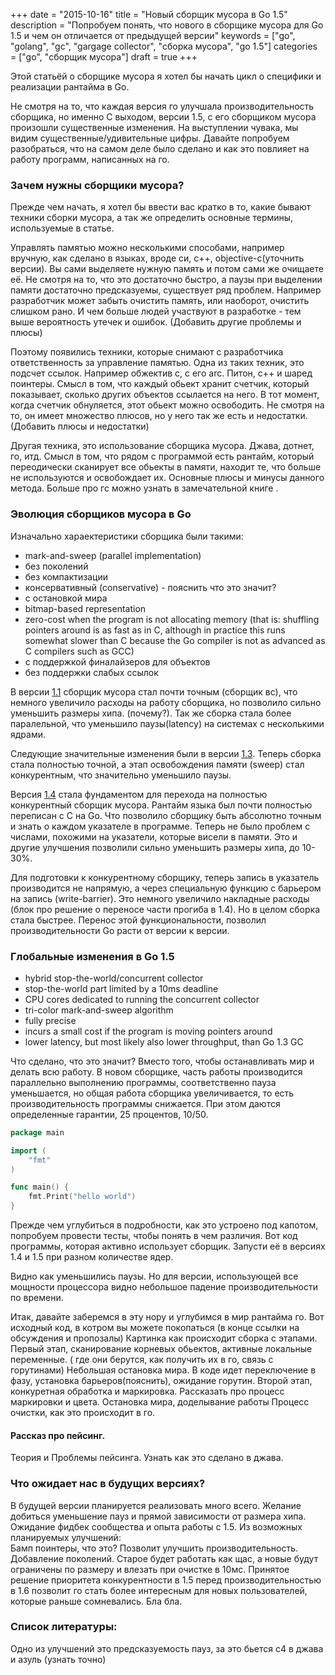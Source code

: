 +++
date = "2015-10-16"
title = "Новый сборщик мусора в Go 1.5"
description = "Попробуем понять, что нового в сборщике мусора для Go 1.5 и чем он отличается от предыдущей версии"
keywords = ["go", "golang", "gc", "gargage collector", "сборка мусора", "go 1.5"]
categories = ["go", "сборщик мусора"]
draft = true
+++

Этой статьёй о сборщике мусора я хотел бы начать цикл о специфики и реализации рантайма в Go.

Не смотря на то, что каждая версия го улучшала производительность сборщика, но именно С выходом, версии 1.5, с его сборщиком мусора произошли существенные изменения. На выступлении чувака, мы видим существенные/удивительные цифры. Давайте  попробуем разобраться, что на самом деле было сделано и как это повлияет на работу программ, написанных на го. 


### Зачем нужны сборщики мусора?
Прежде чем начать, я хотел бы ввести вас кратко в то, какие бывают техники сборки мусора, а так же определить основные термины, используемые в статье. 

Управлять памятью можно несколькими способами, например вручную, как сделано в языках, вроде си, c++, objective-c(уточнить версии). Вы сами выделяете нужную память и потом сами же очищаете её. Не смотря на то, что это достаточно быстро, а паузы при выделении памяти достаточно предсказуемы, существует ряд проблем. Например разработчик может забыть очистить память, или наоборот, очистить слишком рано. И чем больше людей участвуют в разработке - тем выше вероятность утечек и ошибок. (Добавить другие проблемы и плюсы)

Поэтому появились техники, которые снимают с разработчика ответственность за управление памятью.
Одна из таких техник, это подсчет ссылок. Например обжектив с, с его arc. Питон, с++ и шаред поинтеры. Смысл в том, что каждый обьект хранит счетчик, который показывает, сколько других объектов ссылается на него. В тот момент, когда счетчик обнуляется, этот обьект можно освободить. Не смотря на то, он имеет множество плюсов, но у него так же есть и недостатки. (Добавить плюсы и недостатки)

Другая техника, это использование сборщика мусора. Джава, дотнет, го, итд. Смысл в том, что рядом с программой есть рантайм, который переодически сканирует все обьекты в памяти, находит те, что больше не используются и освобождает их. Основные плюсы и минусы данного метода. Больше про гс можно узнать в замечательной книге .

### Эволюция сборщиков мусора в Go

Изначально хараектеристики сборщика были такими:

 * mark-and-sweep (parallel implementation)
 * без поколений
 * без компактизации
 * консервативный (conservative) - пояснить что это значит?
 * с остановкой мира
 * bitmap-based representation
 * zero-cost when the program is not allocating memory (that is: shuffling pointers around is as fast as in C, although in practice this runs somewhat slower than C because the Go compiler is not as advanced as C compilers such as GCC)
 * с поддержкой финалайзеров для объектов
 * без поддержки слабых ссылок

В версии [1.1](https://golang.org/doc/go1.1#performance) сборщик мусора стал почти точным (сборщик вс), что немного увеличило расходы на работу сборщика, но позволило сильно уменьшить размеры хипа. (почему?). Так же сборка стала более паралельной, что уменьшило паузы(latency) на системах с несколькими ядрами.

Следующие значительные изменения были в версии [1.3](https://golang.org/doc/go1.3#garbage_collector). Теперь сборка стала полностью точной, а этап освобождения памяти (sweep) стал конкурентным, что значительно уменьшило паузы.

Версия [1.4](https://golang.org/doc/go1.4#runtime) стала фундаментом для перехода на полностью конкурентный сборщик мусора. Рантайм языка был почти полностью переписан с C на Go. Что позволило сборщику быть абсолютно точным и знать о каждом указателе в программе. Теперь не было проблем с числами, похожими на указатели, которые висели в памяти. Это и другие улучшения позволили сильно уменьшить размеры хипа, до 10-30%. 

Для подготовки к конкурентному сборщику, теперь запись в указатель производится не напрямую, а через специальную функцию с барьером на запись (write-barrier). Это немного увеличило накладные расходы (блок про решение о переносе части прогиба в 1.4). Но в целом сборка стала быстрее. Перенос этой функциональности, позволил производительности Go расти от версии к версии.


### Глобальные изменения в Go 1.5

 * hybrid stop-the-world/concurrent collector
 * stop-the-world part limited by a 10ms deadline
 * CPU cores dedicated to running the concurrent collector
 * tri-color mark-and-sweep algorithm
 * fully precise
 * incurs a small cost if the program is moving pointers around
 * lower latency, but most likely also lower throughput, than Go 1.3 GC

Что сделано, что это значит? Вместо того, чтобы останавливать мир и делать всю работу. В новом сборщике, часть работы производится параллельно выполнению программы, соответственно пауза уменьшается, но общая работа сборщика увеличивается, то есть производительность программы снижается. При этом даются определенные гарантии, 25 процентов, 10/50. 

``` go
package main

import (
	"fmt"
)

func main() {
	fmt.Print("hello world")
}
```

Прежде чем углубиться в подробности, как это устроено под капотом, попробуем провести тесты, чтобы понять в чем различия. Вот код программы, которая активно использует сборщик. Запусти её в версиях 1.4 и 1.5 при разном количестве ядер. 

Видно как уменьшились паузы. Но для версии, использующей все мощности процессора видно небольшое падение производительности по времени.

Итак, давайте заберемся в эту нору и углубимся в мир рантайма го. Вот исходный код, в котром вы можете покопаться (в конце ссылки на обсуждения и пропозалы)
Картинка как происходит сборка с этапами.
Первый этап, сканирование корневых обьектов, активные локальные переменные. ( где они берутся, как получить их в го, связь с горутинами) Небольшая остановка мира. В коде идет переключение в фазу, установка барьеров(пояснить), ожидание горутин. 
Второй этап, конкуретная обработка и маркировка. Рассказать про процесс маркировки и цвета. 
Остановка мира, доделывание работы
Процесс очистки, как это происходит в го.
 
#### Рассказ про пейсинг. 

Теория и Проблемы пейсинга. Узнать как это сделано в джава.



### Что ожидает нас в будущих версиях?

В будущей версии планируется реализовать много всего. Желание добиться уменьшение пауз и прямой зависимости от размера хипа.
Ожидание фидбек сообщества и опыта работы с 1.5. Из возможных планируемых улучшений:  
Бамп поинтеры, что это? Позволит улучшить производительность.
Добавление поколений. Старое будет работать как щас, а новые будут ограничены по размеру и влезать при очистке в 10мс.
Принятое решение приоритета конкурентности в 1.5 перед производительностью в 1.6 позволит го стать более интересным для новых пользователей, которые раньше сомневались. Бла бла.


### Список литературы:



Одно из улучшений это предсказуемость пауз, за это бьется c4 в джава и азуль (узнать точно)
